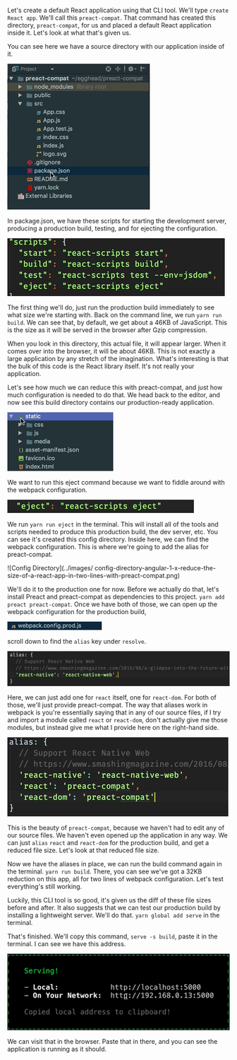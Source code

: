 Let's create a default React application using that CLI tool. We'll type `create React app`. We'll call this `preact-compat`. That command has created this directory, `preact-compat`, for us and placed a default React application inside it. Let's look at what that's given us.

You can see here we have a source directory with our application inside of it. 

![Src File](../images/src-file-angular-1-x-reduce-the-size-of-a-react-app-in-two-lines-with-preact-compat.png)

In package.json, we have these scripts for starting the development server, producing a production build, testing, and for ejecting the configuration.

![Scripts](../images/scripts-angular-1-x-reduce-the-size-of-a-react-app-in-two-lines-with-preact-compat.png)

The first thing we'll do, just run the production build immediately to see what size we're starting with. Back on the command line, we run `yarn run build`. We can see that, by default, we get about a 46KB of JavaScript. This is the size as it will be served in the browser after Gzip compression.

When you look in this directory, this actual file, it will appear larger. When it comes over into the browser, it will be about 46KB. This is not exactly a large application by any stretch of the imagination. What's interesting is that the bulk of this code is the React library itself. It's not really your application.

Let's see how much we can reduce this with preact-compat, and just how much configuration is needed to do that. We head back to the editor, and now see this build directory contains our production-ready application. 

![Production-ready application](../images/application-angular-1-x-reduce-the-size-of-a-react-app-in-two-lines-with-preact-compat.png)

We want to run this eject command because we want to fiddle around with the webpack configuration.

![Eject Command](../images/eject-angular-1-x-reduce-the-size-of-a-react-app-in-two-lines-with-preact-compat.png)

We run `yarn run eject` in the terminal. This will install all of the tools and scripts needed to produce this production build, the dev server, etc. You can see it's created this config directory. Inside here, we can find the webpack configuration. This is where we're going to add the alias for preact-compat.

![Config Directory](../images/
config-directory-angular-1-x-reduce-the-size-of-a-react-app-in-two-lines-with-preact-compat.png)

We'll do it to the production one for now. Before we actually do that, let's install Preact and preact-compat as dependencies to this project. `yarn add preact preact-compat`. Once we have both of those, we can open up the webpack configuration for the production build, 

![Webpack.config.prod.js](../images/webpack.config.prod.js-angular-1-x-reduce-the-size-of-a-react-app-in-two-lines-with-preact-compat.png)

scroll down to find the `alias` key under `resolve`.

![Alias Key](../images/alias-angular-1-x-reduce-the-size-of-a-react-app-in-two-lines-with-preact-compat.png)

Here, we can just add one for `react` itself, one for `react-dom`. For both of those, we'll just provide preact-compat. The way that aliases work in webpack is you're essentially saying that in any of our source files, if I try and import a module called `react` or `react-dom`, don't actually give me those modules, but instead give me what I provide here on the right-hand side.

![react, react-dom](../images/react-react-dom-angular-1-x-reduce-the-size-of-a-react-app-in-two-lines-with-preact-compat.png)

This is the beauty of `preact-compat`, because we haven't had to edit any of our source files. We haven't even opened up the application in any way. We can just `alias` `react` and `react-dom` for the production build, and get a reduced file size. Let's look at that reduced file size.

Now we have the aliases in place, we can run the build command again in the terminal. `yarn run build`. There, you can see we've got a 32KB reduction on this app, all for two lines of webpack configuration. Let's test everything's still working.

Luckily, this CLI tool is so good, it's given us the diff of these file sizes before and after. It also suggests that we can test our production build by installing a lightweight server. We'll do that. `yarn global add serve` in the terminal.

That's finished. We'll copy this command, `serve -s build`, paste it in the terminal. I can see we have this address. 

![Server Address](../images/server-address-angular-1-x-reduce-the-size-of-a-react-app-in-two-lines-with-preact-compat.png)

We can visit that in the browser. Paste that in there, and you can see the application is running as it should.
